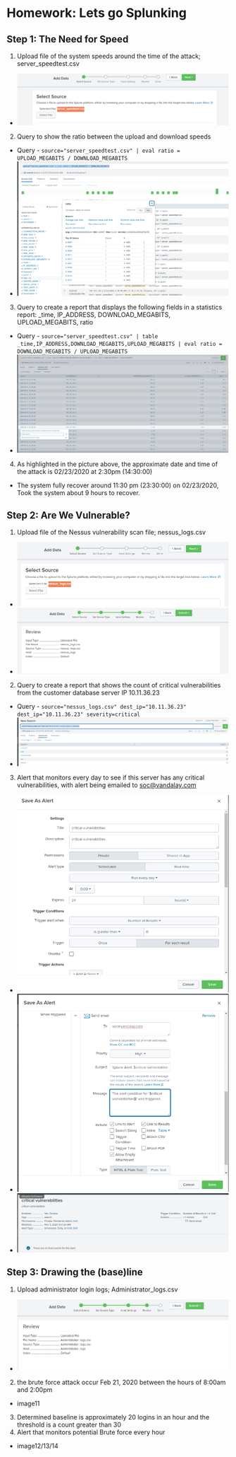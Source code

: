 # Homework: Lets go Splunking
## Step 1: The Need for Speed
1. Upload file of the system speeds around the time of the attack; server_speedtest.csv
- ![alt_text](HW18/image1.png)
2. Query to show the ratio between the upload and download speeds
- Query - `source="server_speedtest.csv" | eval ratio = UPLOAD_MEGABITS / DOWNLOAD_MEGABITS`
- ![alt_text](HW18/image2.png)
3. Query to create a report that displays the following fields in a statistics report: _time, IP_ADDRESS, DOWNLOAD_MEGABITS, UPLOAD_MEGABITS, ratio
- Query - `source="server_speedtest.csv" | table _time,IP_ADDRESS,DOWNLOAD_MEGABITS,UPLOAD_MEGABITS | eval ratio = DOWNLOAD_MEGABITS / UPLOAD_MEGABITS`
- ![alt_text](HW18/image3.png)
4. As highlighted in the picture above, the approximate date and time of the attack is 02/23/2020 at 2:30pm (14:30:00)
- The system fully recover around 11:30 pm (23:30:00) on 02/23/2020, Took the system about 9 hours to recover.

## Step 2: Are We Vulnerable?
1. Upload file of the Nessus vulnerability scan file; nessus_logs.csv
- ![alt_text](HW18/image4.png)
- ![alt_text](HW18/image5.png)
2. Query to create a report that shows the count of critical vulnerabilities from the customer database server IP 10.11.36.23
- Query - `source="nessus_logs.csv" dest_ip="10.11.36.23" dest_ip="10.11.36.23" severity=critical`
- ![alt_text](HW18/image6.png)
3. Alert that monitors every day to see if this server has any critical vulnerabilities, with alert being emailed to soc@vandalay.com
- ![alt_text](HW18/image7.png)
- ![alt_text](HW18/image8.png)
- ![alt_text](HW18/image9.png)

## Step 3: Drawing the (base)line
1. Upload administrator login logs; Administrator_logs.csv
- ![alt_text](HW18/image10.png)
2. the brute force attack occur Feb 21, 2020 between the hours of 8:00am and 2:00pm
- image11
3. Determined baseline is approximately 20 logins in an hour and the threshold is a count greater than 30
4. Alert that monitors potential Brute force every hour
- image12/13/14
